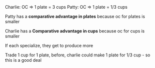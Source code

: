 
Charlie: OC => 1 plate = 3 cups
Patty: OC => 1 plate = 1/3 cups

Patty has a **comparative advantage in plates** because oc for plates is smaller

Charlie has a **Comparative advantage in cups** because oc for cups is smaller

If each specialize, they get to produce more

Trade 1 cup for 1 plate, before, charlie could make 1 plate for 1/3 cup - so this is a good deal